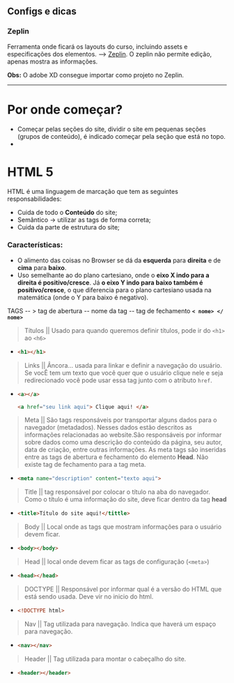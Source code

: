## Configs e dicas

### __Zeplin__

Ferramenta onde ficará os layouts do curso, incluindo assets e especificações dos elementos. --> [Zeplin](https://zeplin.io/). O zeplin não permite edição, apenas mostra as informações.

__Obs:__ O adobe XD consegue importar como projeto no Zeplin.

---

# Por onde começar? 
- Começar pelas seções do site, dividir o site em pequenas seções (grupos de conteúdo), é indicado começar pela seção que está no topo.
- 
# HTML 5

HTML é uma linguagem de marcação que tem as seguintes responsabilidades:
- Cuida de todo o __Conteúdo__ do site;
- Semântico -> utilizar as tags de forma correta;
- Cuida da parte de estrutura do site;
### Características:
- O alimento das coisas no Browser se dá da __esquerda__ para __direita__ e de __cima__ para __baixo__.
- Uso semelhante ao do plano cartesiano, onde o __eixo X indo para a direita é positivo/cresce__. Já __o eixo Y indo para baixo também é positivo/cresce__, o que diferencia para o plano cartesiano usada na matemática (onde o Y para baixo é negativo).
  


TAGS -- > tag de abertura -- nome da tag -- tag de fechamento __`< nome> </ nome>`__


> Títulos
|| Usado para quando queremos definir títulos, pode ir do `<h1>` ao `<h6>`
- ```html
  <h1></h1>
  ```
> Links 
|| Âncora... usada para linkar e definir a navegação do usuário. Se vocÊ tem um texto que você quer que o usuário clique nele e seja redirecionado você pode usar essa tag junto com o atributo `href`.

- ```html
  <a></a>
  ```
   ```html
  <a href="seu link aqui"> Clique aqui! </a>
  ```

> Meta
|| São tags responsáveis por transportar alguns dados para o navegador (metadados). Nesses dados estão descritos as informações relacionadas ao website.São responsáveis por informar sobre dados como uma descrição do conteúdo da página, seu autor, data de criação, entre outras informações. As meta tags são inseridas entre as tags de abertura e fechamento do elemento __Head__. Não existe tag de fechamento para a tag meta. 

- 
  ```html
  <meta name="description" content="texto aqui">
  ```
> Title
|| tag responsável por colocar o título na aba do navegador. Como o título é uma informação do site, deve ficar dentro da tag __head__
- ```html
  <title>Título do site aqui!</tittle>
  ```

> Body 
||  Local onde as tags que mostram informações para o usuário devem ficar.

- ```html
  <body></body>
  ``` 


> Head
|| local onde devem ficar as tags de configuração (`<meta>`)

- ```html
  <head></head>
  ```


> DOCTYPE
|| Responsável por informar qual é a versão do HTML que está sendo usada. Deve vir no inicio do html. 

- ```html
  <!DOCTYPE html>
  ```

> Nav 
|| Tag utilizada para navegação. Indica que haverá um espaço para navegação. 
- ```html
  <nav></nav>
  ```

> Header
|| Tag utilizada para montar o cabeçalho do site. 
- ```html
  <header></header>
  ```
